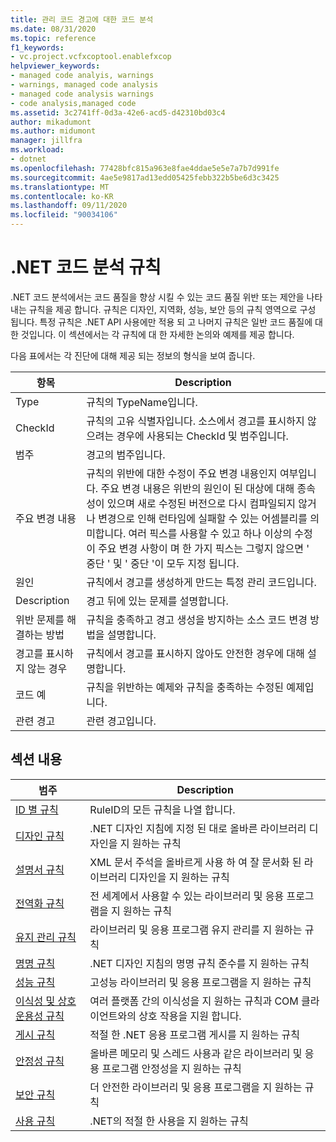 ```yaml
---
title: 관리 코드 경고에 대한 코드 분석
ms.date: 08/31/2020
ms.topic: reference
f1_keywords:
- vc.project.vcfxcoptool.enablefxcop
helpviewer_keywords:
- managed code analyis, warnings
- warnings, managed code analysis
- managed code analysis warnings
- code analysis,managed code
ms.assetid: 3c2741ff-0d3a-42e6-acd5-d42310bd03c4
author: mikadumont
ms.author: midumont
manager: jillfra
ms.workload:
- dotnet
ms.openlocfilehash: 77428bfc815a963e8fae4ddae5e5e7a7b7d991fe
ms.sourcegitcommit: 4ae5e9817ad13edd05425febb322b5be6d3c3425
ms.translationtype: MT
ms.contentlocale: ko-KR
ms.lasthandoff: 09/11/2020
ms.locfileid: "90034106"
---
```

# <a name="net-code-analysis-rules"></a>.NET 코드 분석 규칙
.NET 코드 분석에서는 코드 품질을 향상 시킬 수 있는 코드 품질 위반 또는 제안을 나타내는 규칙을 제공 합니다. 규칙은 디자인, 지역화, 성능, 보안 등의 규칙 영역으로 구성 됩니다. 특정 규칙은 .NET API 사용에만 적용 되 고 나머지 규칙은 일반 코드 품질에 대 한 것입니다. 이 섹션에서는 각 규칙에 대 한 자세한 논의와 예제를 제공 합니다.

 다음 표에서는 각 진단에 대해 제공 되는 정보의 형식을 보여 줍니다.

|항목|Description|
|----------|-----------------|
|Type|규칙의 TypeName입니다.|
|CheckId|규칙의 고유 식별자입니다. 소스에서 경고를 표시하지 않으려는 경우에 사용되는 CheckId 및 범주입니다.|
|범주|경고의 범주입니다.|
|주요 변경 내용|규칙의 위반에 대한 수정이 주요 변경 내용인지 여부입니다. 주요 변경 내용은 위반의 원인이 된 대상에 대해 종속성이 있으며 새로 수정된 버전으로 다시 컴파일되지 않거나 변경으로 인해 런타임에 실패할 수 있는 어셈블리를 의미합니다. 여러 픽스를 사용할 수 있고 하나 이상의 수정이 주요 변경 사항이 며 한 가지 픽스는 그렇지 않으면 ' 중단 ' 및 ' 중단 '이 모두 지정 됩니다.|
|원인|규칙에서 경고를 생성하게 만드는 특정 관리 코드입니다.|
|Description|경고 뒤에 있는 문제를 설명합니다.|
|위반 문제를 해결하는 방법|규칙을 충족하고 경고 생성을 방지하는 소스 코드 변경 방법을 설명합니다.|
|경고를 표시하지 않는 경우|규칙에서 경고를 표시하지 않아도 안전한 경우에 대해 설명합니다.|
|코드 예|규칙을 위반하는 예제와 규칙을 충족하는 수정된 예제입니다.|
|관련 경고|관련 경고입니다.|

## <a name="in-this-section"></a>섹션 내용

|범주|Description|
|-|-|
|[ID 별 규칙](../code-quality/code-analysis-warnings-for-managed-code-by-checkid.md)|RuleID의 모든 규칙을 나열 합니다.|
|[디자인 규칙](../code-quality/design-warnings.md)|.NET 디자인 지침에 지정 된 대로 올바른 라이브러리 디자인을 지 원하는 규칙|
|[설명서 규칙](../code-quality/documentation-warnings.md)|XML 문서 주석을 올바르게 사용 하 여 잘 문서화 된 라이브러리 디자인을 지 원하는 규칙|
|[전역화 규칙](../code-quality/globalization-warnings.md)|전 세계에서 사용할 수 있는 라이브러리 및 응용 프로그램을 지 원하는 규칙|
|[유지 관리 규칙](../code-quality/maintainability-warnings.md)|라이브러리 및 응용 프로그램 유지 관리를 지 원하는 규칙|
|[명명 규칙](../code-quality/naming-warnings.md)|.NET 디자인 지침의 명명 규칙 준수를 지 원하는 규칙|
|[성능 규칙](../code-quality/performance-warnings.md)|고성능 라이브러리 및 응용 프로그램을 지 원하는 규칙|
|[이식성 및 상호 운용성 규칙](../code-quality/interoperability-warnings.md)|여러 플랫폼 간의 이식성을 지 원하는 규칙과 COM 클라이언트와의 상호 작용을 지원 합니다.|
|[게시 규칙](../code-quality/publish-warnings.md)|적절 한 .NET 응용 프로그램 게시를 지 원하는 규칙|
|[안정성 규칙](../code-quality/reliability-warnings.md)|올바른 메모리 및 스레드 사용과 같은 라이브러리 및 응용 프로그램 안정성을 지 원하는 규칙|
|[보안 규칙](../code-quality/security-warnings.md)|더 안전한 라이브러리 및 응용 프로그램을 지 원하는 규칙|
|[사용 규칙](../code-quality/usage-warnings.md)|.NET의 적절 한 사용을 지 원하는 규칙|
